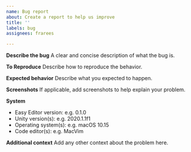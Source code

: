 ```yaml
---
name: Bug report
about: Create a report to help us improve
title: ''
labels: bug
assignees: frarees

---
```


**Describe the bug**
A clear and concise description of what the bug is.

**To Reproduce**
Describe how to reproduce the behavior.

**Expected behavior**
Describe what you expected to happen.

**Screenshots**
If applicable, add screenshots to help explain your problem.

**System**
 - Easy Editor version: e.g. 0.1.0
 - Unity version(s): e.g. 2020.1.1f1
 - Operating system(s): e.g. macOS 10.15
 - Code editor(s): e.g. MacVim

**Additional context**
Add any other context about the problem here.
